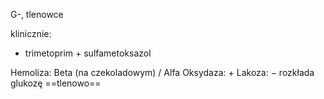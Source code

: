 G-, tlenowce

klinicznie:
- trimetoprim + sulfametoksazol

Hemoliza: Beta (na czekoladowym) / Alfa
Oksydaza: $+$
Lakoza: $-$
rozkłada glukozę ==tlenowo==
